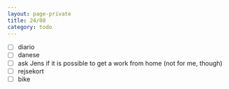 ```yaml
--- 
layout: page-private
title: 24/08
category: todo
---
```


- [ ] diario
- [ ] danese
- [ ] ask Jens if it is possible to get a work from home (not for me, though)
- [ ] rejsekort
- [ ] bike
